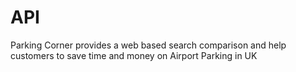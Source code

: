 # API
Parking Corner provides a web based search comparison and help customers to save time and money on Airport Parking in UK

